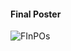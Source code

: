 #### Final Poster
![FInPOs](https://github.com/user-attachments/assets/cb5d2220-e438-4f0b-8daa-7e76103f6b7e)

